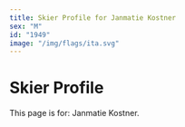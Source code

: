 ```yaml
---
title: Skier Profile for Janmatie Kostner
sex: "M"
id: "1949"
image: "/img/flags/ita.svg" 
---
```


# Skier Profile

This page is for: Janmatie Kostner.
    